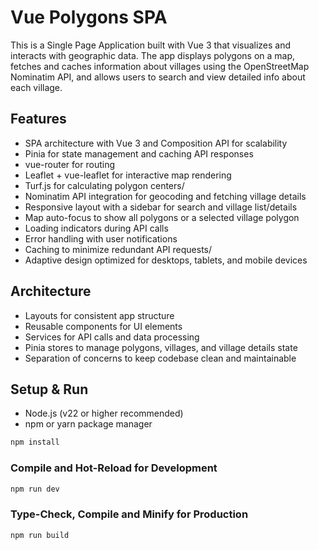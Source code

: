 # Vue Polygons SPA

This is a Single Page Application built with Vue 3 that visualizes and interacts with geographic data. The app displays polygons on a map, fetches and caches information about villages using the OpenStreetMap Nominatim API, and allows users to search and view detailed info about each village.

## Features

 - SPA architecture with Vue 3 and Composition API for scalability
 - Pinia for state management and caching API responses
 - vue-router for routing
 - Leaflet + vue-leaflet for interactive map rendering
 - Turf.js for calculating polygon centers/
 - Nominatim API integration for geocoding and fetching village details
 - Responsive layout with a sidebar for search and village list/details
 - Map auto-focus to show all polygons or a selected village polygon
 - Loading indicators during API calls
 - Error handling with user notifications
 - Caching to minimize redundant API requests/
 - Adaptive design optimized for desktops, tablets, and mobile devices

## Architecture

 - Layouts for consistent app structure
 - Reusable components for UI elements
 - Services for API calls and data processing
 - Pinia stores to manage polygons, villages, and village details  state
 - Separation of concerns to keep codebase clean and maintainable


## Setup & Run

- Node.js (v22 or higher recommended)
- npm or yarn package manager

```sh
npm install
```

### Compile and Hot-Reload for Development

```sh
npm run dev
```

### Type-Check, Compile and Minify for Production

```sh
npm run build
```
